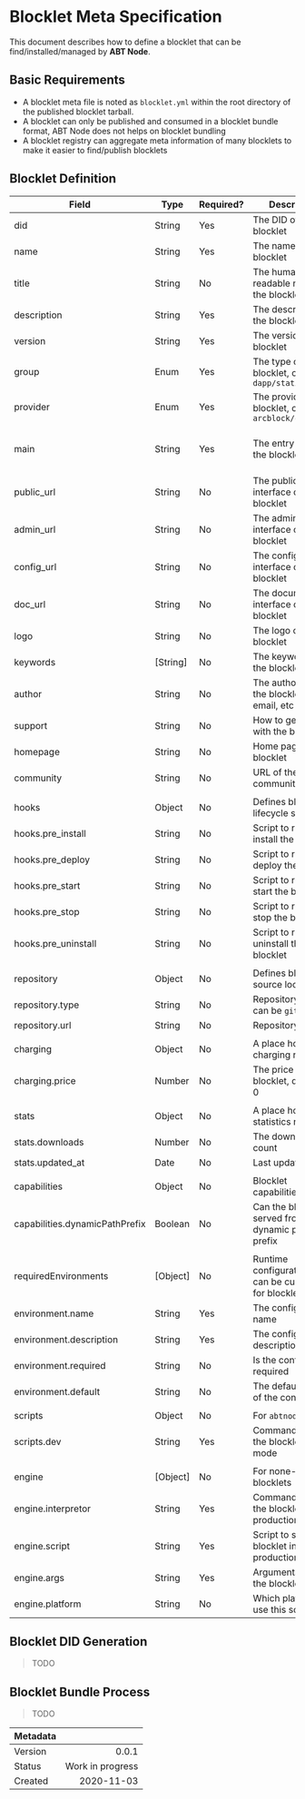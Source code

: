 # Blocklet Meta Specification

This document describes how to define a blocklet that can be find/installed/managed by **ABT Node**.

## Basic Requirements

- A blocklet meta file is noted as `blocklet.yml` within the root directory of the published blocklet tarball.
- A blocklet can only be published and consumed in a blocklet bundle format, ABT Node does not helps on blocklet bundling
- A blocklet registry can aggregate meta information of many blocklets to make it easier to find/publish blocklets

## Blocklet Definition

| Field                          | Type     | Required? | Description                                               | Memo                                                                                               | Status |
| ------------------------------ | -------- | --------- | --------------------------------------------------------- | -------------------------------------------------------------------------------------------------- | ------ |
| did                            | String   | Yes       | The DID of the blocklet                                   | Derived from blocklet name                                                                         |        |
| name                           | String   | Yes       | The name of the blocklet                                  | Usually in snake case                                                                              |        |
| title                          | String   | No        | The human readable name of the blocklet                   | Defaults to title if not specified                                                                 |        |
| description                    | String   | Yes       | The description of the blocklet                           | Displayed in marketplace                                                                           |        |
| version                        | String   | Yes       | The version of the blocklet                               | Should be versioned according to [semver](https://semver.org/)                                     |        |
| group                          | Enum     | Yes       | The type of the blocklet, can be `dapp/static`            | Critical for ABT Node to decide how to mange the blocklet                                          |        |
| provider                       | Enum     | Yes       | The provider of the blocklet, can be `arcblock/community` | Just for display purpose                                                                           |        |
| main                           | String   | Yes       | The entry point of the blocklet                           | Should point to the static folder for static blocklets, and the executable file for dapp blocklets |        |
| public_url                     | String   | No        | The public interface of the blocklet                      | Should point to an accessible URL when the blocklet is running                                     |        |
| admin_url                      | String   | No        | The admin interface of the blocklet                       | Should point to an accessible URL when the blocklet is running                                     |        |
| config_url                     | String   | No        | The configuration interface of the blocklet               | Should point to an accessible URL when the blocklet is running                                     |        |
| doc_url                        | String   | No        | The documentation interface of the blocklet               | Should point to an accessible URL when the blocklet is running                                     |        |
| logo                           | String   | No        | The logo of the blocklet                                  | Should point to a file in blocklet package                                                         |        |
| keywords                       | [String] | No        | The keywords of the blocklet                              | Parsed from `package.json`                                                                         |        |
| author                         | String   | No        | The author info of the blocklet, name, email, etc         | Parsed from `package.json`                                                                         |        |
| support                        | String   | No        | How to get support with the blocklet                      | Parsed from `package.json`                                                                         |        |
| homepage                       | String   | No        | Home page of the blocklet                                 | Parsed from `package.json`                                                                         |        |
| community                      | String   | No        | URL of the blocklet community                             | Such as https://community.arcblockio.cn                                                            |        |
|                                |          |           |                                                           |                                                                                                    |        |
| hooks                          | Object   | No        | Defines blocklet lifecycle scripts                        |                                                                                                    |        |
| hooks.pre_install              | String   | No        | Script to run before install the blocklet                 | Can use this to check environment requirements                                                     |        |
| hooks.pre_deploy               | String   | No        | Script to run before deploy the blocklet                  | Can use this to build blocklets                                                                    |        |
| hooks.pre_start                | String   | No        | Script to run before start the blocklet                   | Can use this to prepare some data for the blocklet                                                 |        |
| hooks.pre_stop                 | String   | No        | Script to run before stop the blocklet                    | Can use this to do some cleanup for the blocklet                                                   |        |
| hooks.pre_uninstall            | String   | No        | Script to run before uninstall the blocklet               | Can use this to do some cleanup for the blocklet                                                   |        |
|                                |          |           |                                                           |                                                                                                    |        |
| repository                     | Object   | No        | Defines blocklet source location                          |                                                                                                    |        |
| repository.type                | String   | No        | Repository type, can be `git`                             |                                                                                                    |        |
| repository.url                 | String   | No        | Repository URL                                            |                                                                                                    |        |
|                                |          |           |                                                           |                                                                                                    |        |
| charging                       | Object   | No        | A place holder for charging related                       |                                                                                                    |        |
| charging.price                 | Number   | No        | The price of the blocklet, default to 0                   |                                                                                                    |        |
|                                |          |           |                                                           |                                                                                                    |        |
| stats                          | Object   | No        | A place holder for statistics related                     |                                                                                                    |        |
| stats.downloads                | Number   | No        | The download count                                        | Parsed from npm registry                                                                           |        |
| stats.updated_at               | Date     | No        | Last update time                                          | Parsed from npm registry                                                                           |        |
|                                |          |           |                                                           |                                                                                                    |        |
| capabilities                   | Object   | No        | Blocklet capabilities                                     |                                                                                                    |        |  |  |
| capabilities.dynamicPathPrefix | Boolean  | No        | Can the blocklet be served from any dynamic path prefix   | Default true                                                                                       |        |
|                                |          |           |                                                           |                                                                                                    |        |
| requiredEnvironments           | [Object] | No        | Runtime configuration that can be customized for blocklet |                                                                                                    |        |  |  |
| environment.name               | String   | Yes       | The configuration name                                    |                                                                                                    |        |
| environment.description        | String   | Yes       | The configuration description                             |                                                                                                    |        |
| environment.required           | String   | No        | Is the config required                                    |                                                                                                    |        |
| environment.default            | String   | No        | The default value of the config                           |                                                                                                    |        |
|                                |          |           |                                                           |                                                                                                    |        |
| scripts                        | Object   | No        | For `abtnode dev`                                         |                                                                                                    |        |  |  |
| scripts.dev                    | String   | Yes       | Command to start the blocklet in dev mode                 |                                                                                                    |        |
|                                |          |           |                                                           |                                                                                                    |        |
| engine                         | [Object] | No        | For none-node.js blocklets                                |                                                                                                    |        |  |  |
| engine.interpretor             | String   | Yes       | Command to start the blocklet in production mode          | Support interpretors are whitelisted in ABT Node                                                   |        |
| engine.script                  | String   | Yes       | Script to start the blocklet in production mode           | Should point to a file in blocklet bundle                                                          |        |
| engine.args                    | String   | Yes       | Arguments to start the blocklet script                    |                                                                                                    |        |
| engine.platform                | String   | No        | Which platform can use this script                        |                                                                                                    |        |

## Blocklet DID Generation

> TODO

## Blocklet Bundle Process

> TODO

| Metadata |                  |
| -------- | ---------------: |
| Version  |            0.0.1 |
| Status   | Work in progress |
| Created  |       2020-11-03 |
